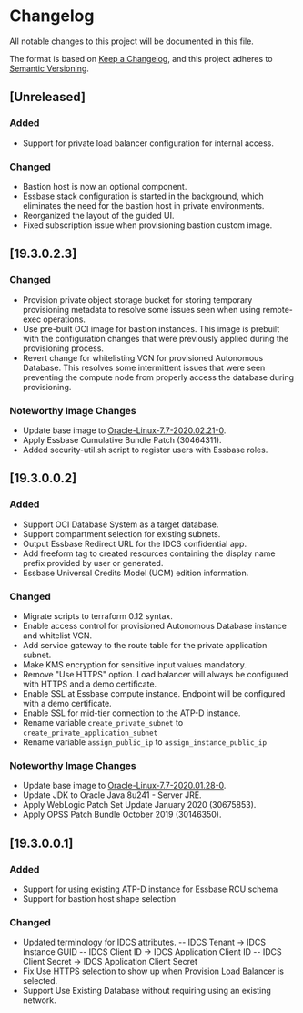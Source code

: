 # Changelog
All notable changes to this project will be documented in this file.

The format is based on [Keep a Changelog](https://keepachangelog.com/en/1.0.0/),
and this project adheres to [Semantic Versioning](https://semver.org/spec/v2.0.0.html).

## [Unreleased]

### Added
- Support for private load balancer configuration for internal access.

### Changed
- Bastion host is now an optional component.
- Essbase stack configuration is started in the background, which eliminates the need for the bastion host in private environments.
- Reorganized the layout of the guided UI.
- Fixed subscription issue when provisioning bastion custom image.

## [19.3.0.2.3]

### Changed
- Provision private object storage bucket for storing temporary provisioning metadata to resolve some issues seen when using remote-exec operations.
- Use pre-built OCI image for bastion instances. This image is prebuilt with the configuration changes that were previously applied during the provisioning process.
- Revert change for whitelisting VCN for provisioned Autonomous Database. This resolves some intermittent issues that were seen preventing the compute node from properly access the database during provisioning.

### Noteworthy Image Changes
- Update base image to [Oracle-Linux-7.7-2020.02.21-0](https://docs.cloud.oracle.com/en-us/iaas/images/image/957e74db-0375-4918-b897-a8ce93753ad9/).
- Apply Essbase Cumulative Bundle Patch (30464311).
- Added security-util.sh script to register users with Essbase roles.

## [19.3.0.0.2]

### Added
- Support OCI Database System as a target database.
- Support compartment selection for existing subnets.
- Output Essbase Redirect URL for the IDCS confidential app.
- Add freeform tag to created resources containing the display name prefix provided by user or generated.
- Essbase Universal Credits Model (UCM) edition information.

### Changed
- Migrate scripts to terraform 0.12 syntax.
- Enable access control for provisioned Autonomous Database instance and whitelist VCN.
- Add service gateway to the route table for the private application subnet.
- Make KMS encryption for sensitive input values mandatory.
- Remove "Use HTTPS" option. Load balancer will always be configured with HTTPS and a demo certificate.
- Enable SSL at Essbase compute instance. Endpoint will be configured with a demo certificate.
- Enable SSL for mid-tier connection to the ATP-D instance.
- Rename variable `create_private_subnet` to `create_private_application_subnet`
- Rename variable `assign_public_ip` to `assign_instance_public_ip`

### Noteworthy Image Changes
- Update base image to [Oracle-Linux-7.7-2020.01.28-0](https://docs.cloud.oracle.com/en-us/iaas/images/image/0a72692a-bdbb-46fc-b17b-6e0a3fedeb23/).
- Update JDK to Oracle Java 8u241 - Server JRE.
- Apply WebLogic Patch Set Update January 2020 (30675853).
- Apply OPSS Patch Bundle October 2019 (30146350).

## [19.3.0.0.1]
### Added
- Support for using existing ATP-D instance for Essbase RCU schema
- Support for bastion host shape selection

### Changed
- Updated terminology for IDCS attributes.
-- IDCS Tenant -> IDCS Instance GUID
-- IDCS Client ID -> IDCS Application Client ID
-- IDCS Client Secret -> IDCS Application Client Secret
- Fix Use HTTPS selection to show up when Provision Load Balancer is selected.
- Support Use Existing Database without requiring using an existing network.


